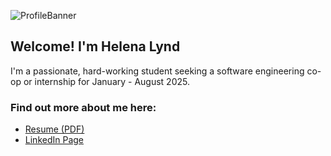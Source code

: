 
![ProfileBanner](https://user-images.githubusercontent.com/114961330/193895174-0d110c3b-b386-47ae-92b0-8d5303072f8d.png)

## Welcome! I'm Helena Lynd<br>

I'm a passionate, hard-working student seeking a software engineering co-op or internship for January - August 2025.

### Find out more about me here:
- [Resume (PDF)](https://github.com/Helena-Lynd/Helena-Lynd/blob/main/Lynd%2C%20Helena%20Resume.pdf)
- [LinkedIn Page](https://www.linkedin.com/in/helena-lynd/)
